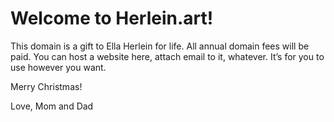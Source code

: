 # Welcome to Herlein.art!

This domain is a gift to Ella Herlein for life. All annual domain fees will be paid. You can host a website here, attach email to it, whatever. It’s for you to use however you want.

Merry Christmas!

Love, Mom and Dad
